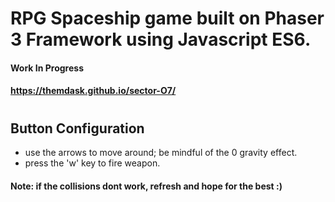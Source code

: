 # RPG Spaceship game built on Phaser 3 Framework using Javascript ES6.
#### Work In Progress
#### https://themdask.github.io/sector-O7/
#
## Button Configuration

* use the arrows to move around; be mindful of the 0 gravity effect.
* press the 'w' key to fire weapon.

#### Note: if the collisions dont work, refresh and hope for the best :)

